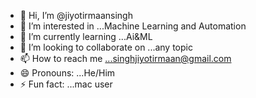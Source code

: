 - 👋 Hi, I’m @jiyotirmaansingh
- 👀 I’m interested in ...Machine Learning and Automation
- 🌱 I’m currently learning ...Ai&ML
- 💞️ I’m looking to collaborate on ...any topic
- 📫 How to reach me ...singhjiyotirmaan@gmail.com
- 😄 Pronouns: ...He/Him
- ⚡ Fun fact: ...mac user

<!---
jiyotirmaansingh/jiyotirmaansingh is a ✨ special ✨ repository because its `README.md` (this file) appears on your GitHub profile.
You can click the Preview link to take a look at your changes.
--->
